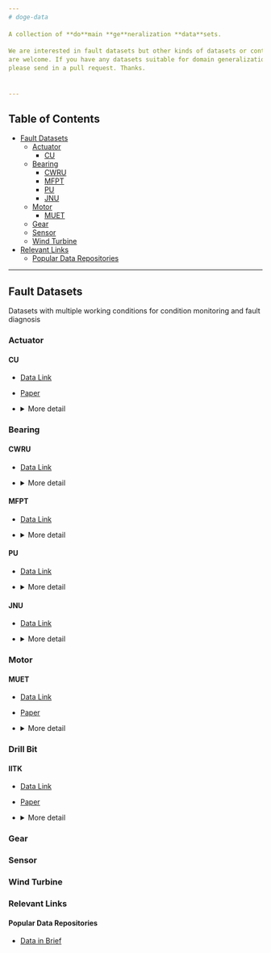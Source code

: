 ```yaml
---
# doge-data

A collection of **do**main **ge**neralization **data**sets. 

We are interested in fault datasets but other kinds of datasets or contributions
are welcome. If you have any datasets suitable for domain generalization and want to contribute,
please send in a pull request. Thanks.


---
```


## Table of Contents

<!--

Generated with [markedpp](#markedpp). Get [nodejs](https://nodejs.org) first

1. $ npm i -g markedpp
2. $ markedpp --github -o README.md README.md

-->

<!-- !toc (minlevel=2 omit="Table of Contents") -->

* [Fault Datasets](#fault-datasets)
  * [Actuator](#actuator)
    * [CU](#cu)
  * [Bearing](#bearing)
    * [CWRU](#cwru)
    * [MFPT](#mfpt)
    * [PU](#pu)
    * [JNU](#jnu)
  * [Motor](#motor)
    * [MUET](#muet)
  * [Gear](#gear)
  * [Sensor](#sensor)
  * [Wind Turbine](#wind-turbine)
* [Relevant Links](#relevant-links)
  * [Popular Data Repositories](#popular-data-repositories)

<!-- toc! -->

---

## Fault Datasets
Datasets with multiple working conditions for condition monitoring and fault diagnosis 

### Actuator

#### CU
- [Data Link](https://cord.cranfield.ac.uk/articles/dataset/Data_set_for_Data-based_Detection_and_Diagnosis_of_Faults_in_Linear_Actuators_/5097649)
- [Paper](https://ieeexplore.ieee.org/document/8326716)
- <details>
  <summary>More detail</summary>

  > **Through-life Engineering Services Institute, Cranfield University**
  > 
  >The data was acquired from a linear actuator rig operated using different loading
  > conditions and motion profiles. In addition, three different faults (lack of 
  > lubrication, spalling and backlash) were gradually seeded to the system in order
  > to study fault detection and diagnosis capabilities of different algorithms. The
  > data set includes actuator position and motor current measurements for the different
  > conditions mentioned.
  > 
  >![CU_linear actuator](.README_images/CU_linear_actuator.png)
</details>

### Bearing
#### CWRU 
- [Data Link](https://engineering.case.edu/bearingdatacenter)
- <details>
  <summary>More detail</summary>

  > **Case Western Reserve University**
  > 
  > Motor bearings were seeded with faults using electro-discharge machining
  > (EDM). Faults ranging from 0.007 inches in diameter to 0.040 inches in 
  > diameter were introduced separately at the inner raceway, rolling element 
  > (i.e. ball) and outer raceway. Faulted bearings were reinstalled into the
  > test motor and vibration data was recorded for motor loads of 0 to 3 
  > horsepower (motor speeds of 1797 to 1720 RPM).
  > 
  >![CWRU_test_rig](.README_images/CWRU_test_rig.png)
  >![CWRU](.README_images/CWRU.png)
  > 
  > [image source](https://www.sciencedirect.com/science/article/pii/S0019057820303335)

</details>

#### MFPT
- [Data Link](https://www.mfpt.org/fault-data-sets/#:~:text=A%20bearing%20fault%20dataset%20has,and%20three%20real%2Dworld%20faults.)
- <details>
  <summary>More detail</summary>

  > **Mechanical Failures Prevention Group**
  > 
  > -3 baseline conditions: 270 lbs of load, input shaft rate of 25 Hz, sample rate of
  > 97,656 sps, for 6 seconds  
  >-3 outer race fault conditions: 270 lbs of load, input shaft rate of 25 Hz, sample 
  > rate of 97,656 sps for 6 seconds  
  >-7 outer race fault conditions: 25, 50, 100, 150, 200, 250 and 300 lbs of load,
  > input shaft rate 25 Hz, sample rate of 48,828 sps for 3 seconds (bearing 
  > resonance was found be less than 20 kHz)  
  >7 inner race fault conditions: 0, 50, 100, 150, 200, 250 and 300 lbs of load, 
  > input shaft rate of 25 Hz, sample rate of 48,828 sps for 3 seconds
  > 
  >![MFPT_bearing](.README_images/MFPT_bearing.png)
  >![MFPT](.README_images/MFPT.png)
  > 
  > [table source](https://www.sciencedirect.com/science/article/pii/S0019057820303335)

</details>

#### PU
- [Data Link](https://mb.uni-paderborn.de/kat/forschung/datacenter/bearing-datacenter)
- <details>
  <summary>More detail</summary>

  >Bearings were divided into: (1) six undamaged bearings; (2) twelve artificially 
  > damaged bearings; (3) fourteen bearings with real damages caused by accelerated
  > lifetime tests. Each dataset was collected under four working conditions
  > 
  >![PU_test_rig](.README_images/PU_test_rig.png)
  >![PU](.README_images/PU.png) 
  > 
  > [table source](https://www.sciencedirect.com/science/article/pii/S0019057820303335)
</details>

#### JNU
- [Data Link](http://mad-net.org:8765/explore.html?t=0.5831516555847212)
- <details>
  <summary>More detail</summary>

  > **School of Mechanical Engineering, Jiangnan University**
  > 
  >JNU datasets consisted of three bearing vibration datasets with different rotating
  > speeds, and the data were collected at 50 kHz. JNU datasets contained one health 
  > state and three fault modes which include inner ring fault, outer ring fault, and
  > rolling element fault.
  >
  >![JNU](.README_images/JNU.png)
  > 
  > [table source](https://www.sciencedirect.com/science/article/pii/S0019057820303335)
</details>

### Motor
#### MUET
- [Data Link](https://data.mendeley.com/datasets/fm6xzxnf36/2)  
- [Paper](https://www.ncbi.nlm.nih.gov/pmc/articles/PMC9156863/)
- <details>
  <summary>More detail</summary>

  > **NCRA Condition Monitoring Systems Lab, 
  > Mehran University of Engineering and Technology***
  >
  >The dataset includes triaxial vibration data of bearing of induction motor operated 
  > under different load conditions along the axes x, y, and z. It includes triaxial 
  > vibration datasets of motor in healthy condition with and without pulley. Moreover,
  > the faulty conditions of bearings include inner race and outer race faults of (i)
  > 0.7mm, (i) 0.9mm, (i) 1.1mm, (i) 1.3mm, (i) 1.5m, and (i) 1.7mm. The bearings with
  > these fault severity levels were operated under different load conditions including 
  > 100W, 200W, and 300W. There are total 38 datasets of the bearing conditions. The 
  > data was acquired at the sampling rate of 10 kHz at the rate of 1000 samples per
  > channel.
  > 
  > ![MUET_test_rig](.README_images/MUET_test_rig.png)
</details>

### Drill Bit
#### IITK
- [Data Link](https://www.iitk.ac.in/idea/datasets/)
- [Paper](https://rs.ieee.org/images/files/newsletters/2015/_12_Data_Driven_Aproach_for_Drill_Bit_Monitoring_Modified_20150323.doc.pdf)
- <details>
  <summary>More detail</summary>

  >Department of Electrical Engineering,
  Indian Institute of Technology Kanpur
  > 
  >The entire experimentation was performed with 3-AxisCNC EMCO Concept Mill 105. 
  > HSS twist drill bit of diameter 9 mm was used for drilling holes in the work 
  > piece made of Mild steel. For extensive experimentation, given a drill bit state
  > , for each pair of varying feed rates and cutting speed combinations, a single 
  > vibration recording of 8 seconds was taken. Feed rate was varied as 4 mm/min,
  > 8 mm/min and 12 mm/min, and Cutting speed was varied as 160rpm, 170rpm, 180rpm,
  > 190rpm and 200rpm; giving a total of 15 combination pairs.
  > 
  > ![IITK_drill bit](.README_images/IITK_drill_bit.png)
</details>

### Gear

### Sensor

### Wind Turbine

### Relevant Links
#### Popular Data Repositories
- [Data in Brief](https://www.data-in-brief.com/)
